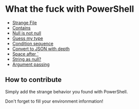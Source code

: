 # What the fuck with PowerShell

* [Strange File](File-Content.md)
* [Contains](Contains.md)
* [Null is not null](Null-Is-Not-Null.md)
* [Guess my type](Gusss-my-type.md)
* [Condition sequence](Condition-Sequence.md)
* [Convert to JSON with depth](Convert-To-Json-With-Depth.md)
* [Space after `](Space.md)
* [String as null?](StringAsNull.md)
* [Argument passing](Argument-Passing.md)

## How to contribute

Simply add the strange behavior you found with PowerShell.

Don't forget to fill your environment information!
